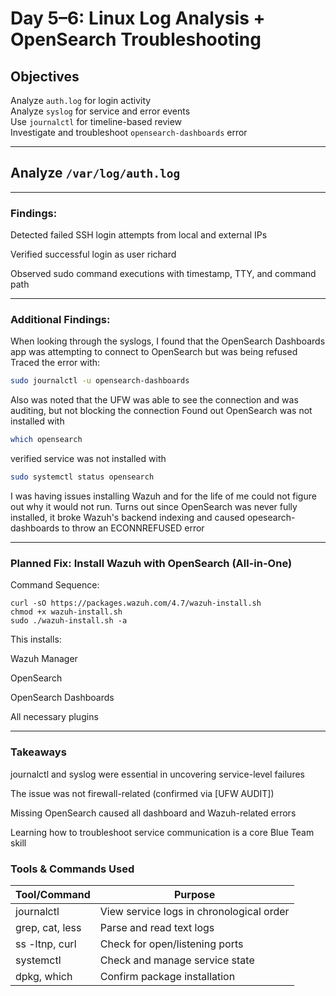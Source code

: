 # Day 5–6: Linux Log Analysis + OpenSearch Troubleshooting

## Objectives

Analyze `auth.log` for login activity  
Analyze `syslog` for service and error events  
Use `journalctl` for timeline-based review  
Investigate and troubleshoot `opensearch-dashboards` error

---

## Analyze `/var/log/auth.log`

---

### Findings:
Detected failed SSH login attempts from local and external IPs

Verified successful login as user richard

Observed sudo command executions with timestamp, TTY, and command path

---

### Additional Findings:
When looking through the syslogs, I found that the OpenSearch Dashboards app was attempting to connect to OpenSearch but was being refused
Traced the error with:
```bash
sudo journalctl -u opensearch-dashboards
```
Also was noted that the UFW was able to see the connection and was auditing, but not blocking the connection
Found out OpenSearch was not installed with 
```bash
which opensearch
```
verified service was not installed with
```bash
sudo systemctl status opensearch
```
I was having issues installing Wazuh and for the life of me could not figure out why it would not run. Turns out since OpenSearch was never fully installed, it broke Wazuh's backend indexing and caused opesearch-dashboards to throw an ECONNREFUSED error

---

### Planned Fix: Install Wazuh with OpenSearch (All-in-One)
Command Sequence:
```basg
curl -sO https://packages.wazuh.com/4.7/wazuh-install.sh
chmod +x wazuh-install.sh
sudo ./wazuh-install.sh -a
```

This installs:

Wazuh Manager

OpenSearch

OpenSearch Dashboards

All necessary plugins

---

### Takeaways
journalctl and syslog were essential in uncovering service-level failures

The issue was not firewall-related (confirmed via [UFW AUDIT])

Missing OpenSearch caused all dashboard and Wazuh-related errors

Learning how to troubleshoot service communication is a core Blue Team skill

### Tools & Commands Used
| Tool/Command         | Purpose                                |
|----------------------|----------------------------------------|
| journalctl           | View service logs in chronological order |
| grep, cat, less      | Parse and read text logs               |
| ss -ltnp, curl       | Check for open/listening ports         |
| systemctl            | Check and manage service state         |
| dpkg, which          | Confirm package installation           |
